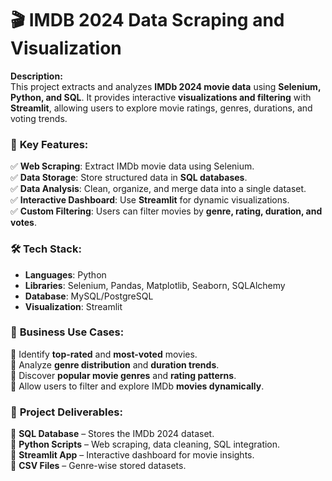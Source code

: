 
# 🎬 IMDB 2024 Data Scraping and Visualization  

**Description:**  
This project extracts and analyzes **IMDb 2024 movie data** using **Selenium, Python, and SQL**. It provides interactive **visualizations and filtering** with **Streamlit**, allowing users to explore movie ratings, genres, durations, and voting trends.  

### 🚀 **Key Features:**  
✅ **Web Scraping**: Extract IMDb movie data using Selenium.  
✅ **Data Storage**: Store structured data in **SQL databases**.  
✅ **Data Analysis**: Clean, organize, and merge data into a single dataset.  
✅ **Interactive Dashboard**: Use **Streamlit** for dynamic visualizations.  
✅ **Custom Filtering**: Users can filter movies by **genre, rating, duration, and votes**.  

### 🛠 **Tech Stack:**  
- **Languages**: Python  
- **Libraries**: Selenium, Pandas, Matplotlib, Seaborn, SQLAlchemy  
- **Database**: MySQL/PostgreSQL  
- **Visualization**: Streamlit  

### 📌 **Business Use Cases:**  
🔹 Identify **top-rated** and **most-voted** movies.  
🔹 Analyze **genre distribution** and **duration trends**.  
🔹 Discover **popular movie genres** and **rating patterns**.  
🔹 Allow users to filter and explore IMDb **movies dynamically**.  

### 📂 **Project Deliverables:**  
📌 **SQL Database** – Stores the IMDb 2024 dataset.  
📌 **Python Scripts** – Web scraping, data cleaning, SQL integration.  
📌 **Streamlit App** – Interactive dashboard for movie insights.  
📌 **CSV Files** – Genre-wise stored datasets.  
